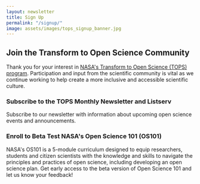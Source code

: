 ```yaml
---
layout: newsletter
title: Sign Up
permalink: "/signup/"
image: assets/images/tops_signup_banner.jpg
---
```


## Join the Transform to Open Science Community
Thank you for your interest in [NASA's Transform to Open Science (TOPS) program][TOPS Github Link]. Participation and input from the scientific community is vital as we continue working to help create a more inclusive and accessible scientific culture.

### Subscribe to the TOPS Monthly Newsletter and Listserv
Subscribe to our newsletter with information about upcoming open science events and announcements.

### Enroll to Beta Test NASA's Open Science 101 (OS101)
NASA's OS101 is a 5-module curriculum designed to equip researchers, students and citizen scientists with the knowledge and skills to navigate the principles and practices of open science, including developing an open science plan. Get early access to the beta version of Open Science 101 and let us know your feedback!

[tops github link]: https://nasa.github.io/Transform-to-Open-Science/